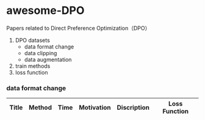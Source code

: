 # awesome-DPO
Papers related to Direct Preference Optimization（DPO）

1. DPO datasets
   - data format change
   - data clipping
   - data augmentation
2. train methods
3. loss function


### data format change
| Title | Method | Time | Motivation | Discription | Loss Function|
|:-------:|:-------:|:-------:|:-------:|:-------:|:-------:|

